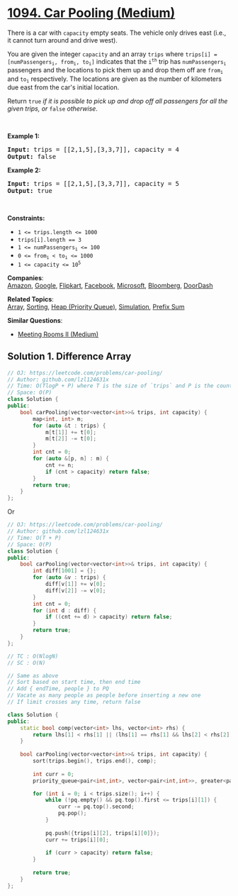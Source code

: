 # [1094. Car Pooling (Medium)](https://leetcode.com/problems/car-pooling/)

<p>There is a car with <code>capacity</code> empty seats. The vehicle only drives east (i.e., it cannot turn around and drive west).</p>

<p>You are given the integer <code>capacity</code> and an array <code>trips</code> where <code>trips[i] = [numPassengers<sub>i</sub>, from<sub>i</sub>, to<sub>i</sub>]</code> indicates that the <code>i<sup>th</sup></code> trip has <code>numPassengers<sub>i</sub></code> passengers and the locations to pick them up and drop them off are <code>from<sub>i</sub></code> and <code>to<sub>i</sub></code> respectively. The locations are given as the number of kilometers due east from the car's initial location.</p>

<p>Return <code>true</code><em> if it is possible to pick up and drop off all passengers for all the given trips, or </em><code>false</code><em> otherwise</em>.</p>

<p>&nbsp;</p>
<p><strong>Example 1:</strong></p>

<pre><strong>Input:</strong> trips = [[2,1,5],[3,3,7]], capacity = 4
<strong>Output:</strong> false
</pre>

<p><strong>Example 2:</strong></p>

<pre><strong>Input:</strong> trips = [[2,1,5],[3,3,7]], capacity = 5
<strong>Output:</strong> true
</pre>

<p>&nbsp;</p>
<p><strong>Constraints:</strong></p>

<ul>
	<li><code>1 &lt;= trips.length &lt;= 1000</code></li>
	<li><code>trips[i].length == 3</code></li>
	<li><code>1 &lt;= numPassengers<sub>i</sub> &lt;= 100</code></li>
	<li><code>0 &lt;= from<sub>i</sub> &lt; to<sub>i</sub> &lt;= 1000</code></li>
	<li><code>1 &lt;= capacity &lt;= 10<sup>5</sup></code></li>
</ul>


**Companies**:  
[Amazon](https://leetcode.com/company/amazon), [Google](https://leetcode.com/company/google), [Flipkart](https://leetcode.com/company/flipkart), [Facebook](https://leetcode.com/company/facebook), [Microsoft](https://leetcode.com/company/microsoft), [Bloomberg](https://leetcode.com/company/bloomberg), [DoorDash](https://leetcode.com/company/doordash)

**Related Topics**:  
[Array](https://leetcode.com/tag/array/), [Sorting](https://leetcode.com/tag/sorting/), [Heap (Priority Queue)](https://leetcode.com/tag/heap-priority-queue/), [Simulation](https://leetcode.com/tag/simulation/), [Prefix Sum](https://leetcode.com/tag/prefix-sum/)

**Similar Questions**:
* [Meeting Rooms II (Medium)](https://leetcode.com/problems/meeting-rooms-ii/)

## Solution 1. Difference Array

```cpp
// OJ: https://leetcode.com/problems/car-pooling/
// Author: github.com/lzl124631x
// Time: O(TlogP + P) where T is the size of `trips` and P is the count of distinct stops
// Space: O(P)
class Solution {
public:
    bool carPooling(vector<vector<int>>& trips, int capacity) {
        map<int, int> m;
        for (auto &t : trips) {
            m[t[1]] += t[0];
            m[t[2]] -= t[0];
        }
        int cnt = 0;
        for (auto &[p, n] : m) {
            cnt += n;
            if (cnt > capacity) return false;
        }
        return true;
    }
};
```

Or

```cpp
// OJ: https://leetcode.com/problems/car-pooling/
// Author: github.com/lzl124631x
// Time: O(T + P)
// Space: O(P)
class Solution {
public:
    bool carPooling(vector<vector<int>>& trips, int capacity) {
        int diff[1001] = {};
        for (auto &v : trips) {
            diff[v[1]] += v[0];
            diff[v[2]] -= v[0];
        }
        int cnt = 0;
        for (int d : diff) {
            if ((cnt += d) > capacity) return false;
        }
        return true;
    }
};
```



```cpp
// TC : O(NlogN)
// SC : O(N)

// Same as above
// Sort based on start time, then end time
// Add { endTime, people } to PQ
// Vacate as many people as people before inserting a new one 
// If limit crosses any time, return false

class Solution {
public:
    static bool comp(vector<int> lhs, vector<int> rhs) {
        return lhs[1] < rhs[1] || (lhs[1] == rhs[1] && lhs[2] < rhs[2]);
    }
        
    bool carPooling(vector<vector<int>>& trips, int capacity) {
        sort(trips.begin(), trips.end(), comp);
        
        int curr = 0;
        priority_queue<pair<int,int>, vector<pair<int,int>>, greater<pair<int,int>>> pq;

        for (int i = 0; i < trips.size(); i++) {
            while (!pq.empty() && pq.top().first <= trips[i][1]) {
                curr -= pq.top().second;
                pq.pop();
            }
            
            pq.push({trips[i][2], trips[i][0]});
            curr += trips[i][0];
            
            if (curr > capacity) return false;
        }
        
        return true;
    }
};
```
